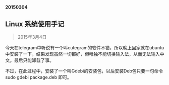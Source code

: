 #### 20150304
## Linux 系统使用手记

> 2015年3月4日

今天在telegram中听说有一个叫cutegram的软件不错，所以晚上回家就在ubuntu中安装了一下，结果发现虽然一切都好，但唯独不能切换输入法，从而无法输入中文。最后只能卸载了事。

不过，在此过程中，安装了一个叫Gdebi的安装包，以后安装Deb包只要一句命令sudo gdebi package.deb 即可。
